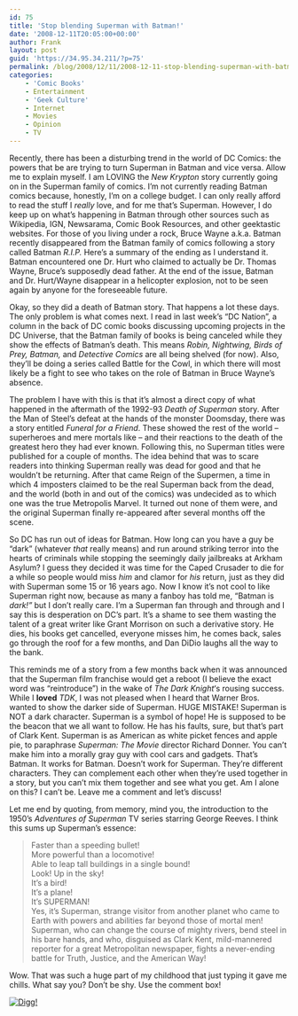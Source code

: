 ```yaml
---
id: 75
title: 'Stop blending Superman with Batman!'
date: '2008-12-11T20:05:00+00:00'
author: Frank
layout: post
guid: 'https://34.95.34.211/?p=75'
permalink: /blog/2008/12/11/2008-12-11-stop-blending-superman-with-batman-html/
categories:
    - 'Comic Books'
    - Entertainment
    - 'Geek Culture'
    - Internet
    - Movies
    - Opinion
    - TV
---
```


<div src="v5">Recently, there has been a disturbing trend in the world of DC Comics: the powers that be are trying to turn Superman in Batman and vice versa. Allow me to explain myself. I am LOVING the <span style="font-style: italic;">New Krypton</span> story currently going on in the Superman family of comics. I’m not currently reading Batman comics because, honestly, I’m on a college budget. I can only really afford to read the stuff I <span style="font-style: italic;">really</span> love, and for me that’s Superman. However, I do keep up on what’s happening in Batman through other sources such as Wikipedia, IGN, Newsarama, Comic Book Resources, and other geektastic websites. For those of you living under a rock, Bruce Wayne a.k.a. Batman recently disappeared from the Batman family of comics following a story called Batman <span style="font-style: italic;">R.I.P.</span> Here’s a summary of the ending as I understand it. Batman encountered one Dr. Hurt who claimed to actually be Dr. Thomas Wayne, Bruce’s supposedly dead father. At the end of the issue, Batman and Dr. Hurt/Wayne disappear in a helicopter explosion, not to be seen again by anyone for the foreseeable future.

Okay, so they did a death of Batman story. That happens a lot these days. The only problem is what comes next. I read in last week’s “DC Nation”, a column in the back of DC comic books discussing upcoming projects in the DC Universe, that the Batman family of books is being canceled while they show the effects of Batman’s death.<span style="font-style: italic;"> </span>This means<span style="font-style: italic;"> Robin, Nightwing, Birds of Prey, Batman,</span> and <span style="font-style: italic;">Detective Comics</span> are all being shelved (for now). Also, they’ll be doing a series called Battle for the Cowl, in which there will most likely be a fight to see who takes on the role of Batman in Bruce Wayne’s absence.

The problem I have with this is that it’s almost a direct copy of what happened in the aftermath of the 1992-93 <span style="font-style: italic;">Death of Superman</span> story. After the Man of Steel’s defeat at the hands of the monster Doomsday, there was a story entitled <span style="font-style: italic;">Funeral for a Friend</span><span style="font-style: italic;"></span>. These showed the rest of the world – superheroes and mere mortals like – and their reactions to the death of the greatest hero they had ever known. Following this, no Superman titles were published for a couple of months. The idea behind that was to scare readers into thinking Superman really was dead for good and that he wouldn’t be returning. After that came Reign of the Supermen, a time in which 4 imposters claimed to be the real Superman back from the dead, and the world (both in and out of the comics) was undecided as to which one was the true Metropolis Marvel. It turned out none of them were, and the original Superman finally re-appeared after several months off the scene.

So DC has run out of ideas for Batman. How long can you have a guy be “dark” (whatever <span style="font-style: italic;">that</span> really means) and run around striking terror into the hearts of criminals while stopping the seemingly daily jailbreaks at Arkham Asylum? I guess they decided it was time for the Caped Crusader to die for a while so people would miss <span style="font-style: italic;">him</span> and clamor for <span style="font-style: italic;">his</span> return, just as they did with Superman some 15 or 16 years ago. Now I know it’s not cool to like Superman right now, because as many a fanboy has told me, “Batman is <span style="font-style: italic;">dark!”</span> but I don’t really care. I’m a Superman fan through and through and I say this is desperation on DC’s part. It’s a shame to see them wasting the talent of a great writer like Grant Morrison on such a derivative story. He dies, his books get cancelled, everyone misses him, he comes back, sales go through the roof for a few months, and Dan DiDio laughs all the way to the bank.

This reminds me of a story from a few months back when it was announced that the Superman film franchise would get a reboot (I believe the exact word was “reintroduce”) in the wake of <span style="font-style: italic;">The Dark Knight</span>‘s rousing success. While I <span style="font-weight: bold;">loved</span> <span style="font-style: italic;">TDK</span>, I was not pleased when I heard that Warner Bros. wanted to show the darker side of Superman. HUGE MISTAKE! Superman is NOT a dark character. Superman is a symbol of hope! He is supposed to be the beacon that we all want to follow. He has his faults, sure, but that’s part of Clark Kent. Superman is as American as white picket fences and apple pie, to paraphrase <span style="font-style: italic;">Superman: The Movie</span> director Richard Donner. You can’t make him into a morally gray guy with cool cars and gadgets. That’s Batman. It works for Batman. Doesn’t work for Superman. They’re different characters. They can complement each other when they’re used together in a story, but you can’t mix them together and see what you get. Am I alone on this? I can’t be. Leave me a comment and let’s discuss!

Let me end by quoting, from memory, mind you, the introduction to the 1950’s <span style="font-style: italic;">Adventures of Superman</span> TV series starring George Reeves. I think this sums up Superman’s essence:

> Faster than a speeding bullet!  
> More powerful than a locomotive!  
> Able to leap tall buildings in a single bound!  
> Look! Up in the sky!  
> It’s a bird!  
> It’s a plane!  
> It’s SUPERMAN!  
> Yes, it’s Superman, strange visitor from another planet who came to Earth with powers and abilities far beyond those of mortal men!  
> Superman, who can change the course of mighty rivers, bend steel in his bare hands, and who, disguised as Clark Kent, mild-mannered reporter for a great Metropolitan newspaper, fights a never-ending battle for Truth, Justice, and the American Way!

Wow. That was such a huge part of my childhood that just typing it gave me chills. What say you? Don’t be shy. Use the comment box!

[![Digg!](http://digg.com/img/badges/100x20-digg-button.gif)  ](http://digg.com/)

</div>
